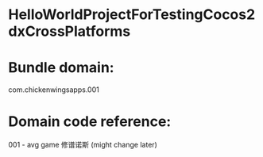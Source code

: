 HelloWorldProjectForTestingCocos2dxCrossPlatforms
=================================================
<h1>Bundle domain:</h1>
com.chickenwingsapps.001

<h1>Domain code reference:</h1>
001 - avg game 修谱诺斯 (might change later)
